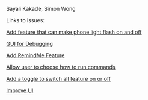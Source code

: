 Sayali Kakade, Simon Wong

Links to issues: 

[Add feature that can make phone light flash on and off](https://github.com/UCSB-CS56-Projects/cs56-android-smoke-signals/issues/25)

[GUI for Debugging](https://github.com/UCSB-CS56-Projects/cs56-android-smoke-signals/issues/9)

[Add RemindMe Feature](https://github.com/UCSB-CS56-Projects/cs56-android-smoke-signals/issues/11)

[Allow user to choose how to run commands](https://github.com/UCSB-CS56-Projects/cs56-android-smoke-signals/issues/13)

[Add a toggle to switch all feature on or off](https://github.com/UCSB-CS56-Projects/cs56-android-smoke-signals/issues/18)

[Improve UI](https://github.com/UCSB-CS56-Projects/cs56-android-smoke-signals/issues/24)

